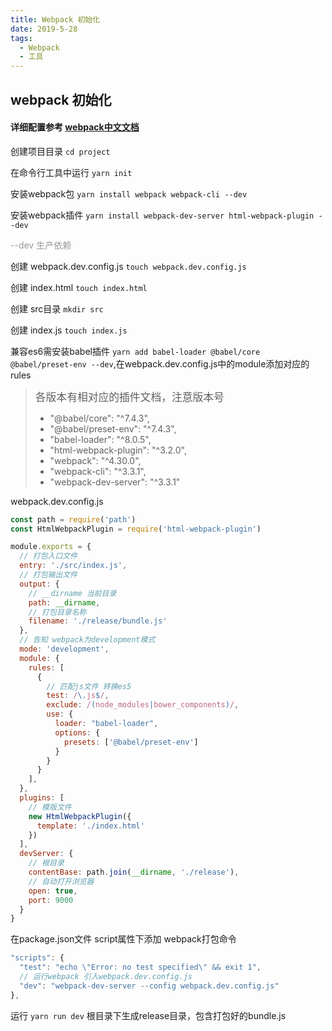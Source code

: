 ```yaml
---
title: Webpack 初始化
date: 2019-5-28
tags: 
  - Webpack
  - 工具
---
```


## webpack 初始化
#### 详细配置参考 [webpack中文文档](https://www.webpackjs.com/concepts/)

创建项目目录  `cd project`

在命令行工具中运行 `yarn init`

安装webpack包 `yarn install webpack webpack-cli --dev`

安装webpack插件 `yarn install webpack-dev-server html-webpack-plugin --dev`

<font color=#999>--dev 生产依赖</font>

创建 webpack.dev.config.js `touch webpack.dev.config.js`

创建 index.html `touch index.html`

创建 src目录 `mkdir src`

创建 index.js `touch index.js`


兼容es6需安装babel插件 `yarn add babel-loader @babel/core @babel/preset-env --dev`,在webpack.dev.config.js中的module添加对应的rules

> <big>各版本有相对应的插件文档，注意版本号</big>
> - "@babel/core": "^7.4.3",
> - "@babel/preset-env": "^7.4.3",
> - "babel-loader": "^8.0.5",
> - "html-webpack-plugin": "^3.2.0",
> - "webpack": "^4.30.0",
> - "webpack-cli": "^3.3.1",
> - "webpack-dev-server": "^3.3.1"

webpack.dev.config.js
``` js
const path = require('path')
const HtmlWebpackPlugin = require('html-webpack-plugin')

module.exports = {
  // 打包入口文件
  entry: './src/index.js',
  // 打包输出文件
  output: {
    // __dirname 当前目录
    path: __dirname,
    // 打包目录名称
    filename: './release/bundle.js'
  },
  // 告知 webpack为development模式
  mode: 'development',
  module: {
    rules: [
      {
        // 匹配js文件 转换es5
        test: /\.js$/,
        exclude: /(node_modules|bower_components)/,
        use: {
          loader: "babel-loader",
          options: {
            presets: ['@babel/preset-env']
          }
        }
      }
    ],
  },
  plugins: [
    // 模版文件
    new HtmlWebpackPlugin({
      template: './index.html'
    })
  ],
  devServer: {
    // 根目录
    contentBase: path.join(__dirname, './release'),
    // 自动打开浏览器
    open: true,
    port: 9000
  }
}
```

在package.json文件 script属性下添加 webpack打包命令
``` js
"scripts": {
  "test": "echo \"Error: no test specified\" && exit 1",
  // 运行webpack 引入webpack.dev.config.js
  "dev": "webpack-dev-server --config webpack.dev.config.js"
},
```

运行 `yarn run dev` 根目录下生成release目录，包含打包好的bundle.js